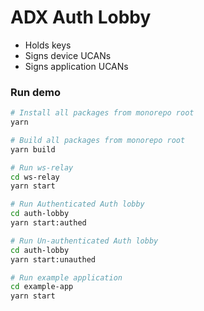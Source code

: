 # ADX Auth Lobby

- Holds keys
- Signs device UCANs
- Signs application UCANs

### Run demo

```bash
# Install all packages from monorepo root
yarn

# Build all packages from monorepo root
yarn build

# Run ws-relay
cd ws-relay
yarn start

# Run Authenticated Auth lobby
cd auth-lobby
yarn start:authed

# Run Un-authenticated Auth lobby
cd auth-lobby
yarn start:unauthed

# Run example application
cd example-app
yarn start
```